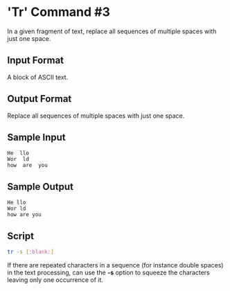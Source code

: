 # 'Tr' Command #3
In a given fragment of text, replace all sequences of multiple spaces with just one space.

## Input Format

A block of ASCII text.

## Output Format

Replace all sequences of multiple spaces with just one space.

## Sample Input

    He  llo
    Wor  ld
    how  are  you
## Sample Output

    He llo
    Wor ld
    how are you

## Script
```bash
tr -s [:blank:]
```
 If there are repeated characters in a sequence (for instance double spaces) in the text processing, can use the **-s** option to squeeze the characters leaving only one occurrence of it.